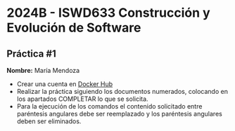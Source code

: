 #  2024B - ISWD633 Construcción y Evolución de Software
## Práctica #1
**Nombre:** María Mendoza
- Crear una cuenta en [Docker Hub](https://hub.docker.com/)
- Realizar la práctica siguiendo los documentos numerados, colocando en los apartados COMPLETAR lo que se solicita.
- Para la ejecución de los comandos el contenido solicitado entre paréntesis angulares debe ser reemplazado y los paréntesis angulares deben ser eliminados.
